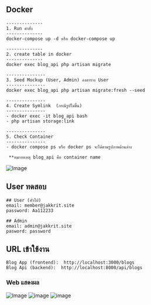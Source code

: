 ## Docker
```
--------------
1. Run คำสั่ง
--------------
docker-compose up -d หรือ docker-compose up

--------------
2. create table in docker
--------------
docker exec blog_api php artisan migrate

---------------
3. Seed Mockup (User, Admin) ลงตาราง User
---------------
docker exec blog_api php artisan migrate:fresh --seed

---------------
4. Create Symlink  (กรณีรูปไม่ขึ้น)
---------------
- docker exec -it blog_api bash    
- php artisan storage:link

---------------
5. Check Container 
---------------
- docker compose ps หรือ docker ps จะได้ตามรูปภาพด้านล่าง

 **หมาายเหตุ blog_api คือ container name
```
![Image](https://github.com/user-attachments/assets/41d315cc-5292-4160-aefd-04a1d9d47ab0)

## User ทดสอบ
```
## User (ทั่วไป)
email: member@jakkrit.site
password: Aa112233

## Admin
email: admin@jakkrit.site
pasword: password
```

## URL เข้าใช้งาน
```
Blog App (frontend):  http://localhost:3000/blogs
Blog Api (backend):  http://localhost:8000/api/blogs
```
### Web แสดงผล
![Image](https://github.com/user-attachments/assets/ac99fe71-c6c2-47a6-abf7-f202de8acd33)
![image](https://github.com/user-attachments/assets/5c2d439d-9046-4380-b80d-22c19a3ca75c)
![image](https://github.com/user-attachments/assets/c7d36b2d-8dab-4e78-a5ca-44d7dfe32d8d)

